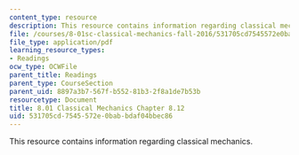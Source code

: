```yaml
---
content_type: resource
description: This resource contains information regarding classical mechanics.
file: /courses/8-01sc-classical-mechanics-fall-2016/531705cd7545572e0babbdaf04bbec86_MIT8_01F16_example8.12.pdf
file_type: application/pdf
learning_resource_types:
- Readings
ocw_type: OCWFile
parent_title: Readings
parent_type: CourseSection
parent_uid: 8897a3b7-567f-b552-81b3-2f8a1de7b53b
resourcetype: Document
title: 8.01 Classical Mechanics Chapter 8.12
uid: 531705cd-7545-572e-0bab-bdaf04bbec86
---
```

This resource contains information regarding classical mechanics.

